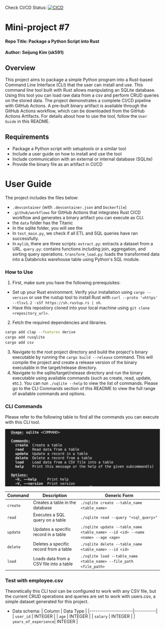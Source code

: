 Check CI/CD Status: [![CICD](https://github.com/nogibjj/kim_seijung_project7_rust_cli/actions/workflows/cicd.yml/badge.svg)](https://github.com/nogibjj/kim_seijung_project7_rust_cli/actions/workflows/cicd.yml)

# Mini-project #7
#### Repo Title: Package a Python Script into Rust
#### Author: Seijung Kim (sk591)

## Overview
This project aims to package a simple Python program into a Rust-based Command Line Interface (CLI) that the user can install and use. This command line tool built with Rust allows manipulating an SQLite database. Using this tool you can load raw data from a csv and perform CRUD queries on the stored data. The project demonstrates a complete CI/CD pipeline with GitHub Actions. A pre-built binary artifact is available through the GitHub Actions workflow, which can be downloaded from the GitHub Actions Artifacts. For details about how to use the tool, follow the `User Guide` in this README.

## Requirements
* Package a Python script with setuptools or a similar tool
* Include a user guide on how to install and use the tool
* Include communication with an external or internal database (SQLite)
* Provide the binary file as an artifact in CI/CD

# User Guide
The project includes the files below:

* `.devcontainer` (with `.devcontainer.json` and `Dockerfile`)
* `.github/workflows` for GitHub Actions that integrates Rust CICD workflow and generates a binary artifact you can execute as CLI.
* the `data` folder has the Titanic 
* In the sqlite folder, you will see the 
* In `test_main.py`, we check if all ETL and SQL queries have ran successfully.
* In `mylib`, there are three scripts:
`extract.py`: extracts a dataset from a URL.
`query.py`: contains functions including join, aggregation, and sorting query operations.
`transform_load.py`: loads the transformed data into a Databricks warehouse table using Python's SQL module.

### How to Use

1. First, make sure you have the following prerequisites:
* Set up your Rust environment. Verify your installation using `cargo --version` or use the rustup tool to install Rust with `curl --proto '=https' --tlsv1.2 -sSf https://sh.rustup.rs | sh`.
* Have this repostiory cloned into your local machine using `git clone <repository_url>`.
2. Fetch the required dependencies and libraries.

```bash
cargo add clap --features derive
cargo add rusqlite
cargo add csv
```

3. Navigate to the root project directory and build the project's binary executable by running the `cargo build --release` command. This will compile the project and create a release version of the binary executable in the target/release directory.
4. Navigate to the sqlite/target/release directory and run the binary executable using available commands (such as create, read, update, etc.). You can run `./sqlite --help` to view the list of commands. Please go to the CLI Commands section of this README to view the full range of available commands and options.

### CLI Commands
Please refer to the following table to find all the commands you can execute with this CLI tool.

![Alt text](commands.png)

| **Command** | **Description** | **Generic Form** |
|-------------|-----------------|---------------------|
| `create`    | Creates a table in the database | `./sqlite create --table_name <table_name>` |
| `read`      | Executes a SQL query on a table | `./sqlite read --query "<sql_query>"` |
| `update`    | Updates a specific record in a table | `./sqlite update --table_name <table_name> --id <id> --name <name> --age <age>` |
| `delete`    | Deletes a specific record from a table | `./sqlite delete --table_name <table_name> --id <id>` |
| `load`      | Loads data from a CSV file into a table | `./sqlite load --table_name <table_name> --file_path <file_path>` |

### Test with employee.csv
Theoretically this CLI tool can be configured to work with any CSV file, but the current CRUD operations and queries are set to work with users.csv, a simple dataset generated for this project.

* Data schema:
| Column               | Data Type |
|----------------------|-----------|
| `user_id`            | INTEGER   |
| `age`                | INTEGER   |
| `salary`             | INTEGER   |
| `years_of_experience`| INTEGER   |

